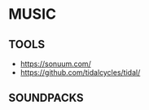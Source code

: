 <h1>MUSIC</h1>
<h2>TOOLS</h2>
<ul>
<li><a href="https://sonuum.com/">https://sonuum.com/</a></li>
<li><a href="https://github.com/tidalcycles/tidal/">https://github.com/tidalcycles/tidal/</a></li>
</ul>
<h2>SOUNDPACKS</h2>